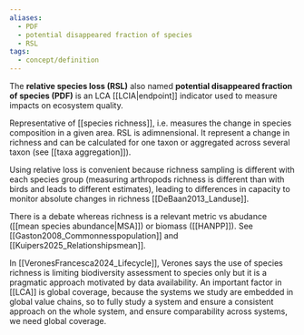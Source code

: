 ```yaml
---
aliases:
  - PDF
  - potential disappeared fraction of species
  - RSL
tags:
  - concept/definition
---
```

The **relative species loss (RSL)** also named **potential disappeared fraction of species (PDF)** is an LCA [[LCIA|endpoint]] indicator used to measure impacts on ecosystem quality.

Representative of [[species richness]], i.e. measures the change in species composition in a given area.
RSL is adimnensional. It represent a change in richness and can be calculated for one taxon or aggregated across several taxon (see [[taxa aggregation]]).

Using relative loss is convenient because richness sampling is different with each species group (measuring arthropods richness is different than with birds and leads to different estimates), leading to differences in capacity to monitor absolute changes in richness [[DeBaan2013_Landuse]].

There is a debate whereas richness is a relevant metric vs abudance ([[mean species abundance|MSA]]) or biomass ([[HANPP]]). See [[Gaston2008_Commonnesspopulation]] and [[Kuipers2025_Relationshipsmean]].

In [[VeronesFrancesca2024_Lifecycle]], Verones says the use of species richness is limiting biodiversity assessment to species only but it is a pragmatic approach motivated by data availability. An important factor in [[LCA]] is global coverage, because the systems we study are embedded in global value chains, so to fully study a system and ensure a consistent approach on the whole system, and ensure comparability across systems, we need global coverage.